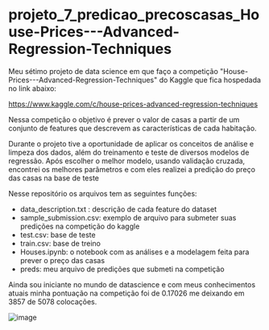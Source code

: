 # projeto_7_predicao_precoscasas_House-Prices---Advanced-Regression-Techniques

Meu sétimo projeto de data science em que faço a competição "House-Prices---Advanced-Regression-Techniques" do Kaggle que fica hospedada no link abaixo:

https://www.kaggle.com/c/house-prices-advanced-regression-techniques

Nessa competição o objetivo é prever o valor de casas a partir de um conjunto de features que descrevem as características de cada habitação.

Durante o projeto tive a oportunidade de aplicar os conceitos de análise e limpeza dos dados, além do treinamento e teste de diversos modelos de regressão. Após escolher o melhor modelo, usando validação cruzada, encontrei os melhores parâmetros e com eles realizei a predição do preço das casas na base de teste

Nesse repositório os arquivos tem as seguintes funções:

- data_description.txt : descrição de cada feature do dataset
- sample_submission.csv: exemplo de arquivo para submeter suas predições na competição do kaggle
- test.csv: base de teste
- train.csv: base de treino
- Houses.ipynb: o notebook com as análises e a modelagem feita para prever o preço das casas
- preds: meu arquivo de predições que submeti na competição

Ainda sou iniciante no mundo de datascience e com meus conhecimentos atuais minha pontuação na competição foi de 0.17026 me deixando em 3857 de 5078 colocações.

![image](https://user-images.githubusercontent.com/66848135/149851392-d92aded7-d882-4a48-a0e0-a9100bab02c7.png)
